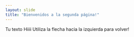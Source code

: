 ```yaml
---
layout: slide
title: "Bienvenidos a la segunda página!"
---
```

Tu texto Hiiii
Utiliza la flecha hacia la izquierda para volver!
